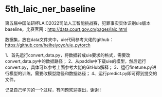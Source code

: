 # 5th_laic_ner_baseline

第五届中国法研杯LAIC2022司法人工智能挑战赛，犯罪事实实体识别uie版本baseline，比赛官网：http://data.court.gov.cn/pages/laic.html

数据集，放在data文件夹中，uie代码参考大佬的github：https://github.com/heiheiyoyo/uie_pytorch

1、首先运行convert_data.py，将数据转成uie要求的格式，需要改convert_data.py中的数据路径；
2、从paddle中下载uie的模型，然后运行convert.py，具体可以参考上面参考大佬的GitHub解释；
3、运行finetune.py进行模型的训练，需要改模型路径和数据路径；
4、运行predict.py即可得到提交的文件。

记录自己学习的一个过程，有问题欢迎提出，谢谢！
